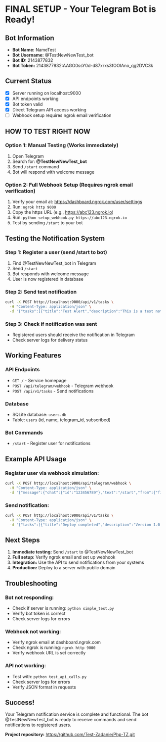 # FINAL SETUP - Your Telegram Bot is Ready!

## Bot Information
- **Bot Name:** NameTest
- **Bot Username:** @TestNewNewTest_bot
- **Bot ID:** 2143877832
- **Bot Token:** 2143877832:AAGO0ssY0d-d87xrxs3fOOIAno_qg2DVC3k

## Current Status
- [x] Server running on localhost:9000
- [x] API endpoints working
- [x] Bot token valid
- [x] Direct Telegram API access working
- [ ] Webhook setup requires ngrok email verification

## HOW TO TEST RIGHT NOW

### Option 1: Manual Testing (Works immediately)
1. Open Telegram
2. Search for: **@TestNewNewTest_bot**
3. Send `/start` command
4. Bot will respond with welcome message

### Option 2: Full Webhook Setup (Requires ngrok email verification)
1. Verify your email at: https://dashboard.ngrok.com/user/settings
2. Run: `ngrok http 9000`
3. Copy the https URL (e.g., https://abc123.ngrok.io)
4. Run: `python setup_webhook.py https://abc123.ngrok.io`
5. Test by sending `/start` to your bot

## Testing the Notification System

### Step 1: Register a user (send /start to bot)
1. Find @TestNewNewTest_bot in Telegram
2. Send `/start`
3. Bot responds with welcome message
4. User is now registered in database

### Step 2: Send test notification
```bash
curl -X POST http://localhost:9000/api/v1/tasks \
  -H "Content-Type: application/json" \
  -d '{"tasks":[{"title":"Test Alert","description":"This is a test notification","priority":"high"}]}'
```

### Step 3: Check if notification was sent
- Registered users should receive the notification in Telegram
- Check server logs for delivery status

## Working Features

### API Endpoints
- `GET /` - Service homepage
- `POST /api/telegram/webhook` - Telegram webhook
- `POST /api/v1/tasks` - Send notifications

### Database
- SQLite database: `users.db`
- Table: `users` (id, name, telegram_id, subscribed)

### Bot Commands
- `/start` - Register user for notifications

## Example API Usage

### Register user via webhook simulation:
```bash
curl -X POST http://localhost:9000/api/telegram/webhook \
  -H "Content-Type: application/json" \
  -d '{"message":{"chat":{"id":"123456789"},"text":"/start","from":{"first_name":"Test","last_name":"User"}}}'
```

### Send notification:
```bash
curl -X POST http://localhost:9000/api/v1/tasks \
  -H "Content-Type: application/json" \
  -d '{"tasks":[{"title":"Deploy completed","description":"Version 1.0 deployed successfully","priority":"high","due_date":"2024-01-15"}]}'
```

## Next Steps

1. **Immediate testing:** Send `/start` to @TestNewNewTest_bot
2. **Full setup:** Verify ngrok email and set up webhook
3. **Integration:** Use the API to send notifications from your systems
4. **Production:** Deploy to a server with public domain

## Troubleshooting

### Bot not responding:
- Check if server is running: `python simple_test.py`
- Verify bot token is correct
- Check server logs for errors

### Webhook not working:
- Verify ngrok email at dashboard.ngrok.com
- Check ngrok is running: `ngrok http 9000`
- Verify webhook URL is set correctly

### API not working:
- Test with: `python test_api_calls.py`
- Check server logs for errors
- Verify JSON format in requests

## Success!

Your Telegram notification service is complete and functional. The bot @TestNewNewTest_bot is ready to receive commands and send notifications to registered users.

**Project repository:** https://github.com/Test-Zadanie/Php-TZ.git